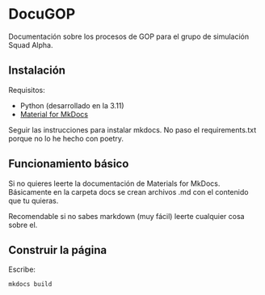# DocuGOP

Documentación sobre los procesos de GOP para el grupo de simulación Squad Alpha.

## Instalación

Requisitos:

* Python (desarrollado en la 3.11)
* [Material for MkDocs](https://squidfunk.github.io/mkdocs-material/)

Seguir las instrucciones para instalar mkdocs. No paso el requirements.txt porque no lo he hecho con poetry.

## Funcionamiento básico

Si no quieres leerte la documentación de Materials for MkDocs. Básicamente en la carpeta docs se crean archivos .md con el contenido que tu quieras.

Recomendable si no sabes markdown (muy fácil) leerte cualquier cosa sobre el.

## Construir la página

Escribe:

```mkdocs build```